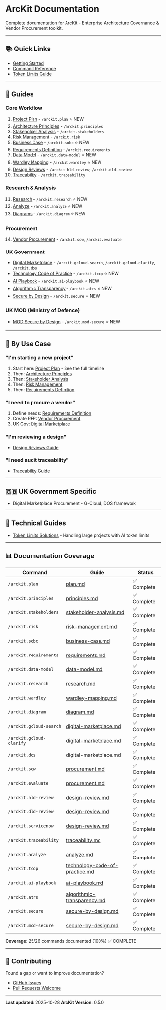 # ArcKit Documentation

Complete documentation for ArcKit - Enterprise Architecture Governance & Vendor Procurement toolkit.

---

## 📚 Quick Links

- [Getting Started](../README.md#getting-started)
- [Command Reference](../.claude/COMMANDS.md)
- [Token Limits Guide](TOKEN-LIMITS.md)

---

## 📖 Guides

### Core Workflow
1. [Project Plan](guides/plan.md) - `/arckit.plan` ⭐ NEW
2. [Architecture Principles](guides/principles.md) - `/arckit.principles`
3. [Stakeholder Analysis](guides/stakeholder-analysis.md) - `/arckit.stakeholders`
4. [Risk Management](guides/risk-management.md) - `/arckit.risk`
5. [Business Case](guides/business-case.md) - `/arckit.sobc` ⭐ NEW
6. [Requirements Definition](guides/requirements.md) - `/arckit.requirements`
7. [Data Model](guides/data-model.md) - `/arckit.data-model` ⭐ NEW
8. [Wardley Mapping](guides/wardley-mapping.md) - `/arckit.wardley` ⭐ NEW
9. [Design Reviews](guides/design-review.md) - `/arckit.hld-review`, `/arckit.dld-review`
10. [Traceability](guides/traceability.md) - `/arckit.traceability`

### Research & Analysis
11. [Research](guides/research.md) - `/arckit.research` ⭐ NEW
12. [Analyze](guides/analyze.md) - `/arckit.analyze` ⭐ NEW
13. [Diagrams](guides/diagram.md) - `/arckit.diagram` ⭐ NEW

### Procurement
14. [Vendor Procurement](guides/procurement.md) - `/arckit.sow`, `/arckit.evaluate`

### UK Government
- [Digital Marketplace](guides/uk-government/digital-marketplace.md) - `/arckit.gcloud-search`, `/arckit.gcloud-clarify`, `/arckit.dos`
- [Technology Code of Practice](guides/uk-government/technology-code-of-practice.md) - `/arckit.tcop` ⭐ NEW
- [AI Playbook](guides/uk-government/ai-playbook.md) - `/arckit.ai-playbook` ⭐ NEW
- [Algorithmic Transparency](guides/uk-government/algorithmic-transparency.md) - `/arckit.atrs` ⭐ NEW
- [Secure by Design](guides/uk-government/secure-by-design.md) - `/arckit.secure` ⭐ NEW

### UK MOD (Ministry of Defence)
- [MOD Secure by Design](guides/uk-mod/secure-by-design.md) - `/arckit.mod-secure` ⭐ NEW

---

## 🎯 By Use Case

### "I'm starting a new project"
1. Start here: [Project Plan](guides/plan.md) - See the full timeline
2. Then: [Architecture Principles](guides/principles.md)
3. Then: [Stakeholder Analysis](guides/stakeholder-analysis.md)
4. Then: [Risk Management](guides/risk-management.md)
5. Then: [Requirements Definition](guides/requirements.md)

### "I need to procure a vendor"
1. Define needs: [Requirements Definition](guides/requirements.md)
2. Create RFP: [Vendor Procurement](guides/procurement.md)
3. UK Gov: [Digital Marketplace](guides/uk-government/digital-marketplace.md)

### "I'm reviewing a design"
- [Design Reviews Guide](guides/design-review.md)

### "I need audit traceability"
- [Traceability Guide](guides/traceability.md)

---

## 🇬🇧 UK Government Specific

- [Digital Marketplace Procurement](guides/uk-government/digital-marketplace.md) - G-Cloud, DOS framework

---

## 🔧 Technical Guides

- [Token Limits Solutions](TOKEN-LIMITS.md) - Handling large projects with AI token limits

---

## 📊 Documentation Coverage

| Command | Guide | Status |
|---------|-------|--------|
| `/arckit.plan` | [plan.md](guides/plan.md) | ✅ Complete |
| `/arckit.principles` | [principles.md](guides/principles.md) | ✅ Complete |
| `/arckit.stakeholders` | [stakeholder-analysis.md](guides/stakeholder-analysis.md) | ✅ Complete |
| `/arckit.risk` | [risk-management.md](guides/risk-management.md) | ✅ Complete |
| `/arckit.sobc` | [business-case.md](guides/business-case.md) | ✅ Complete |
| `/arckit.requirements` | [requirements.md](guides/requirements.md) | ✅ Complete |
| `/arckit.data-model` | [data-model.md](guides/data-model.md) | ✅ Complete |
| `/arckit.research` | [research.md](guides/research.md) | ✅ Complete |
| `/arckit.wardley` | [wardley-mapping.md](guides/wardley-mapping.md) | ✅ Complete |
| `/arckit.diagram` | [diagram.md](guides/diagram.md) | ✅ Complete |
| `/arckit.gcloud-search` | [digital-marketplace.md](guides/uk-government/digital-marketplace.md) | ✅ Complete |
| `/arckit.gcloud-clarify` | [digital-marketplace.md](guides/uk-government/digital-marketplace.md) | ✅ Complete |
| `/arckit.dos` | [digital-marketplace.md](guides/uk-government/digital-marketplace.md) | ✅ Complete |
| `/arckit.sow` | [procurement.md](guides/procurement.md) | ✅ Complete |
| `/arckit.evaluate` | [procurement.md](guides/procurement.md) | ✅ Complete |
| `/arckit.hld-review` | [design-review.md](guides/design-review.md) | ✅ Complete |
| `/arckit.dld-review` | [design-review.md](guides/design-review.md) | ✅ Complete |
| `/arckit.servicenow` | [design-review.md](guides/design-review.md) | ✅ Complete |
| `/arckit.traceability` | [traceability.md](guides/traceability.md) | ✅ Complete |
| `/arckit.analyze` | [analyze.md](guides/analyze.md) | ✅ Complete |
| `/arckit.tcop` | [technology-code-of-practice.md](guides/uk-government/technology-code-of-practice.md) | ✅ Complete |
| `/arckit.ai-playbook` | [ai-playbook.md](guides/uk-government/ai-playbook.md) | ✅ Complete |
| `/arckit.atrs` | [algorithmic-transparency.md](guides/uk-government/algorithmic-transparency.md) | ✅ Complete |
| `/arckit.secure` | [secure-by-design.md](guides/uk-government/secure-by-design.md) | ✅ Complete |
| `/arckit.mod-secure` | [secure-by-design.md](guides/uk-mod/secure-by-design.md) | ✅ Complete |

**Coverage**: 25/26 commands documented (100%) ✅ COMPLETE

---

## 🤝 Contributing

Found a gap or want to improve documentation?
- [GitHub Issues](https://github.com/tractorjuice/arc-kit/issues)
- [Pull Requests Welcome](https://github.com/tractorjuice/arc-kit/pulls)

---

**Last updated**: 2025-10-28
**ArcKit Version**: 0.5.0
